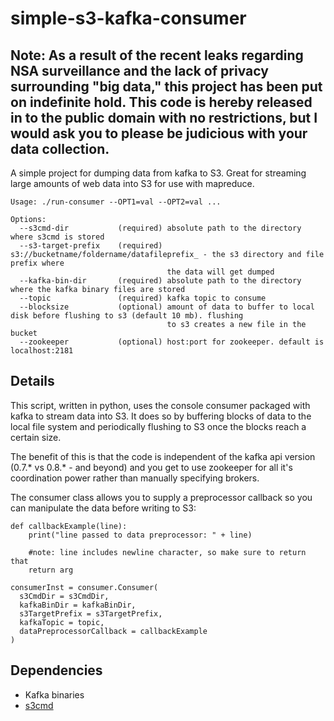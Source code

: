 simple-s3-kafka-consumer
========================

Note: As a result of the recent leaks regarding NSA surveillance and the lack of privacy surrounding "big data," this project has been put on indefinite hold. This code is hereby released in to the public domain with no restrictions, but I would ask you to please be judicious with your data collection.
-------------------------

A simple project for dumping data from kafka to S3. Great for streaming large amounts of web data into S3 for use with mapreduce.

```
Usage: ./run-consumer --OPT1=val --OPT2=val ...

Options:
  --s3cmd-dir           (required) absolute path to the directory where s3cmd is stored
  --s3-target-prefix    (required) s3://bucketname/foldername/datafileprefix_ - the s3 directory and file prefix where 
                                   the data will get dumped
  --kafka-bin-dir       (required) absolute path to the directory where the kafka binary files are stored
  --topic               (required) kafka topic to consume
  --blocksize           (optional) amount of data to buffer to local disk before flushing to s3 (default 10 mb). flushing 
                                   to s3 creates a new file in the bucket
  --zookeeper           (optional) host:port for zookeeper. default is localhost:2181
```

Details
-------------------------

This script, written in python, uses the console consumer packaged with kafka to stream data into S3. It does so by buffering blocks of data to the local file system and periodically flushing to S3 once the blocks reach a certain size.

The benefit of this is that the code is independent of the kafka api version (0.7.* vs 0.8.* - and beyond) and you get to use zookeeper for all it's coordination power rather than manually specifying brokers.

The consumer class allows you to supply a preprocessor callback so you can manipulate the data before writing to S3:
```
def callbackExample(line):
    print("line passed to data preprocessor: " + line)

    #note: line includes newline character, so make sure to return that
    return arg
    
consumerInst = consumer.Consumer(
  s3CmdDir = s3CmdDir,
  kafkaBinDir = kafkaBinDir,
  s3TargetPrefix = s3TargetPrefix,
  kafkaTopic = topic,
  dataPreprocessorCallback = callbackExample
)
```

Dependencies
-------------------------

* Kafka binaries
* [s3cmd](http://s3tools.org/s3cmd)
